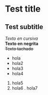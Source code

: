 # Test title
## Test subtitle
*Texto en cursiva*  
**Texto en negrita**  
~~Texto tachado~~  
- hola
- hola2
- hola3
- hola4
1. hola5
2. hola6
. hola7